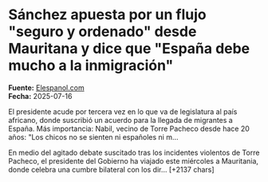 # Sánchez apuesta por un flujo "seguro y ordenado" desde Mauritana y dice que "España debe mucho a la inmigración"

**Fuente:** [Elespanol.com](https://www.elespanol.com/espana/politica/20250716/sanchez-apuesta-flujo-seguro-ordenado-mauritana-dice-espana-debe-inmigracion/1003743850729_0.html)  
**Fecha:** 2025-07-16

El presidente acude por tercera vez en lo que va de legislatura al país africano, donde suscribió un acuerdo para la llegada de migrantes a España.
Más importancia: Nabil, vecino de Torre Pacheco desde hace 20 años: "Los chicos no se sienten ni españoles ni m…

En medio del agitado debate suscitado tras los incidentes violentos de Torre Pacheco, el presidente del Gobierno ha viajado este miércoles a Mauritania, donde celebra una cumbre bilateral con los dir… [+2137 chars]
